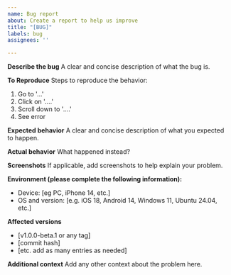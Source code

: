 ```yaml
---
name: Bug report
about: Create a report to help us improve
title: "[BUG]"
labels: bug
assignees: ''

---
```


**Describe the bug**
A clear and concise description of what the bug is.

**To Reproduce**
Steps to reproduce the behavior:
1. Go to '...'
2. Click on '....'
3. Scroll down to '....'
4. See error

**Expected behavior**
A clear and concise description of what you expected to happen.

**Actual behavior**
What happened instead?

**Screenshots**
If applicable, add screenshots to help explain your problem.

**Environment (please complete the following information):**
- Device: [eg PC, iPhone 14, etc.] 
- OS and version: [e.g. iOS 18, Android 14, Windows 11, Ubuntu 24.04, etc.]

**Affected versions**
- [v1.0.0-beta.1 or any tag]
- [commit hash]
- [etc. add as many entries as needed]

**Additional context**
Add any other context about the problem here.
